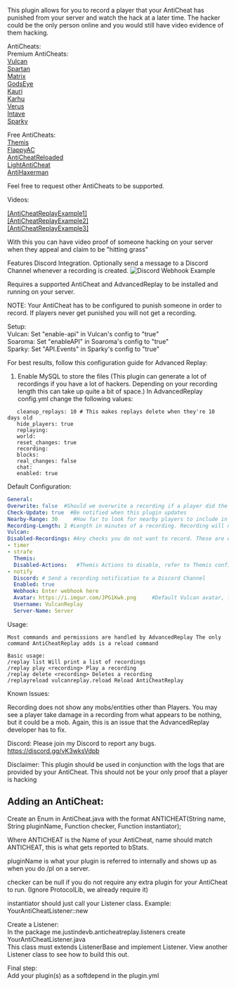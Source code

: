 This plugin allows for you to record a player that your AntiCheat has punished from your server and watch the hack at a later time. The hacker could be the only person online and you would still have video evidence of them hacking.

 AntiCheats: <br>
 Premium AntiCheats: <br>
  [Vulcan](https://www.spigotmc.org/resources/fundraiser-vulcan-anti-cheat-advanced-cheat-detection-1-7-1-17-1.83626/) <br>
  [Spartan](https://www.spigotmc.org/resources/spartan-anti-cheat-advanced-cheat-detection-hack-blocker-1-7-2-1-18.25638/) <br>
  [Matrix](https://matrix.rip/) <br>
  [GodsEye](https://www.spigotmc.org/resources/godseye-anticheat-advanced-detection.69595/) <br>
  [Kauri](https://www.spigotmc.org/resources/kauri-anticheat-best-in-class-performance-patches-log4j-removes-closet-cheaters-1-7-10-1-18-1.53721/) <br>
  [Karhu](https://karhu.cc/) <br>
  [Verus](https://verus.ac/) <br>
  [Intave](https://intave.de/) <br>
  [Sparky](https://sparky.ac/) <br>

 Free AntiCheats: <br>
  [Themis](https://www.spigotmc.org/resources/themis-anti-cheat-1-17-1-18-bedrock-support-paper-compatibility-free-optimized.90766/) <br>
  [FlappyAC](https://www.spigotmc.org/resources/flappy-anticheat-1-13-1-17.92180/) <br>
  [AntiCheatReloaded](https://www.spigotmc.org/resources/anticheatreloaded.23799/) <br>
  [LightAntiCheat](https://www.spigotmc.org/resources/lightanticheat.96341/) <br>
  [AntiHaxerman](https://www.spigotmc.org/resources/antihaxerman-3-2-reach.83198/) <br>


Feel free to request other AntiCheats to be supported.​

Videos:

[[AntiCheatReplayExample1]](https://youtu.be/P88KS4W8IGI) <br>
[[AntiCheatReplayExample2]](https://youtu.be/YDNmiOYlvq8) <br>
[[AntiCheatReplayExample3]](https://youtu.be/znMqh0mWuyI)


With this you can have video proof of someone hacking on your server when they appeal and claim to be "hitting grass"

Features Discord Integration. Optionally send a message to a Discord Channel whenever a recording is created.
![Discord Webhook Example](https://www.spigotmc.org/attachments/capture-png.665322/)

Requires a supported AntiCheat and AdvancedReplay to be installed and running on your server.

NOTE: Your AntiCheat has to be configured to punish someone in order to record. If players never get punished you will not get a recording.


Setup: <br>
Vulcan: Set "enable-api" in Vulcan's config to "true" <br>
Soaroma: Set "enableAPI" in Soaroma's config to "true"<br>
Sparky: Set "API.Events" in Sparky's config to "true" 

For best results, follow this configuration guide for Advanced Replay:

1. Enable MySQL to store the files (This plugin can generate a lot of recordings if you have a lot of hackers. Depending on your recording length this can take up quite a bit of space.)
   In AdvancedReplay config.yml change the following values:
```
   cleanup_replays: 10 # This makes replays delete when they're 10 days old
   hide_players: true
   replaying:
   world:
   reset_changes: true
   recording:
   blocks:
   real_changes: false
   chat:
   enabled: true
```
Default Configuration:
```YAML
General:
Overwrite: false  #Should we overwrite a recording if a player did the same hack on the same date?
Check-Update: true  #Be notified when this plugin updates
Nearby-Range: 30     #How far to look for nearby players to include in the recording? NOTE: The formula is 1/2 of what you put here in each. So it will be 15 blocks in each +x and -x for a total of 30 blocks, etc.
Recording-Length: 2 #Length in minutes of a recording. Recording will not be created until this time has passed from the start of a recording.
Vulcan:
Disabled-Recordings: #Any checks you do not want to record. These are examples, replace/add as many as you want NOTE: Must be lowercase
- timer
- strafe
  Themis:
  Disabled-Actions:   #Themis Actions to disable, refer to Themis config.yml
- notify
  Discord: # Send a recording notification to a Discord Channel
  Enabled: true
  Webhook: Enter webhook here
  Avatar: https://i.imgur.com/JPG1Kwk.png     #Default Vulcan avatar, feel free to change this
  Username: VulcanReplay
  Server-Name: Server
```
Usage:
```
Most commands and permissions are handled by AdvancedReplay The only command AntiCheatReplay adds is a reload command

Basic usage:
/replay list Will print a list of recordings
/replay play <recording> Play a recording
/replay delete <recording> Deletes a recording
/replayreload vulcanreplay.reload Reload AntiCheatReplay
```
Known Issues:

Recording does not show any mobs/entities other than Players. You may see a player take damage in a recording from what appears to be nothing, but it could be a mob. Again, this is an issue that the AdvancedReplay developer has to fix.


Discord:
Please join my Discord to report any bugs.
https://discord.gg/vK3wksVdpb


Disclaimer:
This plugin should be used in conjunction with the logs that are provided by your AntiCheat. This should not be your only proof that a player is hacking

## Adding an AntiCheat:<br>
Create an Enum in AntiCheat.java with the format ANTICHEAT(String name, String pluginName, Function checker, Function instantiator); <br>

Where ANTICHEAT is the Name of your AntiCheat, name should match ANTICHEAT, this is what gets reported to bStats. <br>

pluginName is what your plugin is referred to internally and shows up as when you do /pl on a server. <br>

checker can be null if you do not require any extra plugin for your AntiCheat to run. (Ignore ProtocolLib, we already require it) <br>

instantiator should just call your Listener class. Example:  YourAntiCheatListener::new <br>

Create a Listener: <br>
In the package me.justindevb.anticheatreplay.listeners create YourAntiCheatListener.java <br>
This class must extends ListenerBase and implement Listener. View another Listener class to see how to build this out. <br>

Final step:<br>
Add your plugin(s) as a softdepend in the plugin.yml


